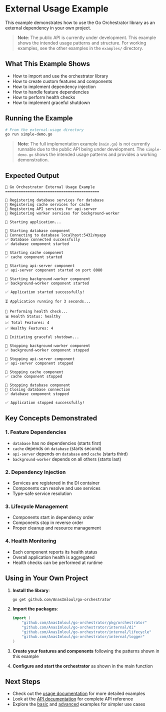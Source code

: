 # External Usage Example

This example demonstrates how to use the Go Orchestrator library as an external dependency in your own project.

> **Note**: The public API is currently under development. This example shows the intended usage patterns and structure. For working examples, see the other examples in the `examples/` directory.

## What This Example Shows

- How to import and use the orchestrator library
- How to create custom features and components
- How to implement dependency injection
- How to handle feature dependencies
- How to perform health checks
- How to implement graceful shutdown

## Running the Example

```bash
# From the external-usage directory
go run simple-demo.go
```

> **Note**: The full implementation example (`main.go`) is not currently runnable due to the public API being under development. The `simple-demo.go` shows the intended usage patterns and provides a working demonstration.

## Expected Output

```
🚀 Go Orchestrator External Usage Example
==========================================

🔧 Registering database services for database
🔧 Registering cache services for cache
🔧 Registering API services for api-server
🔧 Registering worker services for background-worker

📡 Starting application...

🚀 Starting database component
🔌 Connecting to database localhost:5432/myapp
✅ Database connected successfully
✅ database component started

🚀 Starting cache component
✅ cache component started

🚀 Starting api-server component
✅ api-server component started on port 8080

🚀 Starting background-worker component
✅ background-worker component started

✅ Application started successfully!

⏳ Application running for 3 seconds...

🏥 Performing health check...
📊 Health Status: healthy
📈 Total Features: 4
✅ Healthy Features: 4

🛑 Initiating graceful shutdown...

🛑 Stopping background-worker component
✅ background-worker component stopped

🛑 Stopping api-server component
✅ api-server component stopped

🛑 Stopping cache component
✅ cache component stopped

🛑 Stopping database component
🔌 Closing database connection
✅ database component stopped

✅ Application stopped successfully!
```

## Key Concepts Demonstrated

### 1. Feature Dependencies
- `database` has no dependencies (starts first)
- `cache` depends on `database` (starts second)
- `api-server` depends on `database` and `cache` (starts third)
- `background-worker` depends on all others (starts last)

### 2. Dependency Injection
- Services are registered in the DI container
- Components can resolve and use services
- Type-safe service resolution

### 3. Lifecycle Management
- Components start in dependency order
- Components stop in reverse order
- Proper cleanup and resource management

### 4. Health Monitoring
- Each component reports its health status
- Overall application health is aggregated
- Health checks can be performed at runtime

## Using in Your Own Project

1. **Install the library**:
   ```bash
   go get github.com/AnasImloul/go-orchestrator
   ```

2. **Import the packages**:
   ```go
   import (
       "github.com/AnasImloul/go-orchestrator/pkg/orchestrator"
       "github.com/AnasImloul/go-orchestrator/internal/di"
       "github.com/AnasImloul/go-orchestrator/internal/lifecycle"
       "github.com/AnasImloul/go-orchestrator/internal/logger"
   )
   ```

3. **Create your features and components** following the patterns shown in this example

4. **Configure and start the orchestrator** as shown in the main function

## Next Steps

- Check out the [usage documentation](../../docs/usage.md) for more detailed examples
- Look at the [API documentation](../../docs/api.md) for complete API reference
- Explore the [basic](../basic/) and [advanced](../advanced/) examples for simpler use cases
